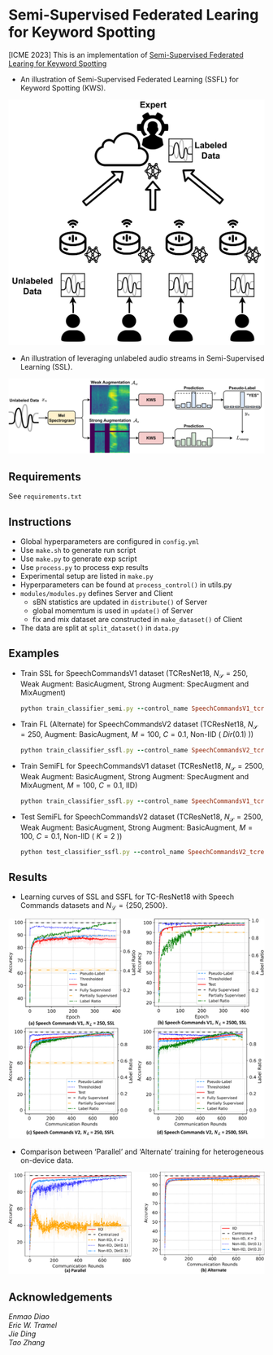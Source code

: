 # Semi-Supervised Federated Learing for Keyword Spotting
[ICME 2023] This is an implementation of [Semi-Supervised Federated Learing for Keyword Spotting](https://arxiv.org/abs/2305.05110)
- An illustration of Semi-Supervised Federated Learning (SSFL) for Keyword Spotting (KWS).
<p align="center">
<img src="/asset/ssfl.png">
</p>

- An illustration of leveraging unlabeled audio streams in Semi-Supervised Learning (SSL).
<p align="center">
<img src="/asset/semi.png">
</p>

## Requirements
See `requirements.txt`

## Instructions
 - Global hyperparameters are configured in `config.yml`
 - Use `make.sh` to generate run script
 - Use `make.py` to generate exp script
 - Use `process.py` to process exp results
 - Experimental setup are listed in `make.py` 
 - Hyperparameters can be found at `process_control()` in utils.py 
 - `modules/modules.py` defines Server and Client
    - sBN statistics are updated in `distribute()` of Server
    - global momemtum is used in `update()` of Server
    - fix and mix dataset are constructed in `make_dataset()` of Client
 - The data are split at `split_dataset()` in `data.py`
 
## Examples
 - Train SSL for SpeechCommandsV1 dataset (TCResNet18, $N_\mathcal{S}=250$, Weak Augment: BasicAugment, Strong Augment: SpecAugment and MixAugment)
    ```ruby
    python train_classifier_semi.py --control_name SpeechCommandsV1_tcresnet18_250_basic=basic-spec_fix
    ```
 - Train FL (Alternate) for SpeechCommandsV2 dataset (TCResNet18, $N_\mathcal{S}=250$, Augment: BasicAugment, $M=100$, $C=0.1$, Non-IID ( $Dir(0.1)$ ))
    ```ruby
    python train_classifier_ssfl.py --control_name SpeechCommandsV2_tcresnet18_250_basic_sup_100_0.1_non-iid-d-0.1
    ```
 - Train SemiFL for SpeechCommandsV1 dataset (TCResNet18, $N_\mathcal{S}=2500$, Weak Augment: BasicAugment, Strong Augment: SpecAugment and MixAugment, $M=100$, $C=0.1$, IID)
    ```ruby
    python train_classifier_ssfl.py --control_name SpeechCommandsV1_tcresnet18_2500_basic=basic-spec_fix-mix_100_0.1_iid
    ```
 - Test SemiFL for SpeechCommandsV2 dataset (TCResNet18, $N_\mathcal{S}=2500$, Weak Augment: BasicAugment, Strong Augment: BasicAugment, $M=100$, $C=0.1$, Non-IID ( $K=2$ ))
    ```ruby
    python test_classifier_ssfl.py --control_name SpeechCommandsV2_tcresnet18_2500_basic=basic_fix_100_0.1_non-iid-l-2
    ```
    
## Results
- Learning curves of SSL and SSFL for TC-ResNet18 with Speech Commands datasets and $N_\mathcal{L}=\{250,2500\}$.
<p align="center">
<img src="/asset/lc.png">
</p>

- Comparison between ‘Parallel’ and ‘Alternate’ training for heterogeneous on-device data.
<p align="center">
<img src="/asset/alter.png">
</p>

## Acknowledgements
*Enmao Diao  
Eric W. Tramel    
Jie Ding  
Tao Zhang*
